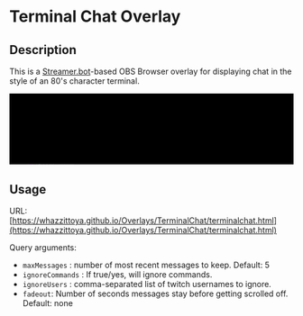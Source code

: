 # Terminal Chat Overlay
## Description
This is a [Streamer.bot](https://Streamer.bot)-based OBS Browser overlay for displaying chat in the style of an 80's character terminal.

![Demo Thumbnail](demo.gif)

## Usage
URL: [https://whazzittoya.github.io/Overlays/TerminalChat/terminalchat.html](https://whazzittoya.github.io/Overlays/TerminalChat/terminalchat.html)

Query arguments:
* `maxMessages` : number of most recent messages to keep. Default: 5
* `ignoreCommands` : If true/yes, will ignore commands.
* `ignoreUsers` : comma-separated list of twitch usernames to ignore.
* `fadeout`: Number of seconds messages stay before getting scrolled off.  Default: none
